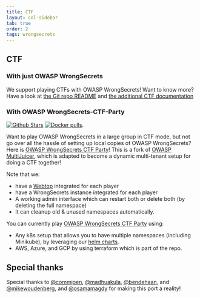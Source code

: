 ```yaml
---
title: CTF
layout: col-sidebar
tab: true
order: 2
tags: wrongsecrets
---
```


## CTF

### With just OWASP WrongSecrets

We support playing CTFs with OWASP WrongSecrets! Want to know more? Have a look at [the Git repo README](https://github.com/OWASP/wrongsecrets#ctf) and [the additional CTF documentation](https://github.com/OWASP/wrongsecrets/blob/master/ctf-instructions.md)

### With OWASP WrongSecrets-CTF-Party

[![Github Stars](https://img.shields.io/github/stars/OWASP/wrongsecrets-ctf-party?label=Stars%20wrongsecrets-ctf-party&style=social)](https://github.com/OWASP/wrongsecrets-ctf-party/stargazers) [![Docker pulls](https://img.shields.io/docker/pulls/jeroenwillemsen/wrongsecrets-balancer.svg)](https://img.shields.io/docker/pulls/jeroenwillemsen/wrongsecrets-balancer.svg).

Want to play OWASP WrongSecrets in a large group in CTF mode, but not go over all the hassle of setting up local copies of OWASP WrongSecrets? Here is [OWASP WrongSecrets CTF Party](https://github.com/OWASP/wrongsecrets-ctf-party)! This is a fork of [OWASP MultiJuicer](https://github.com/iteratec/multi-juicer), which is adapted to become a dynamic multi-tenant setup for doing a CTF together!

Note that we:

- have a [Webtop](https://docs.linuxserver.io/images/docker-webtop) integrated for each player
- have a WrongSecrets instance integrated for each player
- A working admin interface which can restart both or delete both (by deleting the full namespace)
- It can cleanup old & unused namespaces automatically.

You can currently play [OWASP WrongSecrets CTF Party](https://github.com/OWASP/wrongsecrets-ctf-party) using:

- Any k8s setup that allows you to have multiple namespaces (including Minikube), by leveraging our [helm charts](https://owasp.org/wrongsecrets-ctf-party).
- AWS, Azure, and GCP by using terraform which is part of the repo.

## Special thanks

Special thanks to [@commjoen](https://github.com/commjoen), [@madhuakula](https://github.com/madhuakula), [@bendehaan](https://github.com/bendehaan), and [@mikewoudenberg](https://github.com/mikewoudenberg), and [@osamamagdy](https://github.com/osamamagdy) for making this port a reality!
